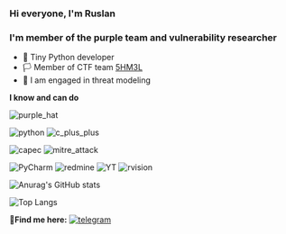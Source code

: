 ### Hi everyone, I'm Ruslan


### I'm  member of the purple team and vulnerability researcher
* 👀 Tiny Python developer
* 🏳️ Member of CTF team [5HM3L](https://ctftime.org/team/151934) 
* 👾 I am engaged in threat modeling

**I know and can do**

![purple_hat](https://user-images.githubusercontent.com/49790977/170030485-a3d1224b-be42-4f82-9981-721e05e52934.svg)

![python](https://user-images.githubusercontent.com/49790977/170030456-c38e5b68-9b6b-44b4-9c4a-194ad164ddd9.svg)
![c_plus_plus](https://user-images.githubusercontent.com/49790977/170052129-8ab11c77-1f27-4647-b8b0-5d2e8e5c3f4c.svg)


![capec](https://user-images.githubusercontent.com/49790977/170033923-4ef7d691-4ea3-4065-b4ea-25944aa7afa9.svg)
![mitre_attack](https://user-images.githubusercontent.com/49790977/170033925-f3e08057-677e-46ec-9fbf-e2a321716618.svg)

![PyCharm](https://user-images.githubusercontent.com/49790977/170052433-d6e78c1c-0976-43c2-8d0d-95d6d22c1878.svg)
![redmine](https://user-images.githubusercontent.com/49790977/170052436-e9b08e11-bcc6-4577-ba58-5fd929b89bad.svg)
![YT](https://user-images.githubusercontent.com/49790977/170052440-673308d2-e24f-416a-b6f8-1c4f75ee7b7b.svg)
![rvision](https://user-images.githubusercontent.com/49790977/170035548-58e6249d-0a84-49ce-a40b-dd1df868de21.svg)

![Anurag's GitHub stats](https://github-readme-stats.vercel.app/api?username=eeenvik1&show_icons=true&theme=tokyonight)

![Top Langs](https://github-readme-stats.vercel.app/api/top-langs/?username=eeenvik1&layout=compact&theme=tokyonight)


🔗**Find me here:**
[![telegram](https://user-images.githubusercontent.com/49790977/170029701-296ebfb4-70a3-4ce1-ba26-42a4b419ebfa.svg)](https://t.me/knjoc_knjoc)
